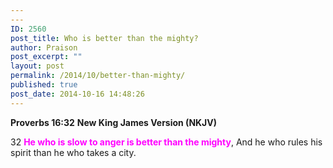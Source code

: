 ```yaml
---
---
ID: 2560
post_title: Who is better than the mighty?
author: Praison
post_excerpt: ""
layout: post
permalink: /2014/10/better-than-mighty/
published: true
post_date: 2014-10-16 14:48:26
---
```

<strong>Proverbs 16:32</strong>
<strong> New King James Version (NKJV)</strong>

32 <span style="color: #ff00ff;"><strong>He who is slow to anger is better than the mighty</strong></span>,
And he who rules his spirit than he who takes a city.
